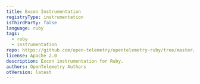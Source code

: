 ```yaml
---
title: Excon Instrumentation
registryType: instrumentation
isThirdParty: false
language: ruby
tags:
  - ruby
  - instrumentation
repo: https://github.com/open-telemetry/opentelemetry-ruby/tree/master/instrumentation/excon
license: Apache 2.0
description: Excon instrumentation for Ruby.
authors: OpenTelemetry Authors
otVersion: latest
---
```

